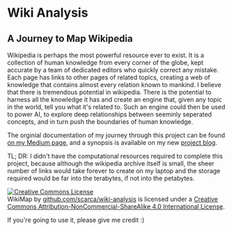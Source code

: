 # Wiki Analysis

## A Journey to Map Wikipedia

Wikipedia is perhaps the most powerful resource ever to exist. It is a collection of human knowledge from every corner of the globe, kept accurate by a team of dedicated editors who quickly correct any mistake. Each page has links to other pages of related topics, creating a web of knowledge that contains almost every relation known to mankind. I believe that there is tremendous potential in wikipedia. There is the potential to harness all the knowledge it has and create an engine that, given any topic in the world, tell you what it's related to. Such an engine could then be used to power AI, to explore deep relationships between seeminly seperated concepts, and in turn push the boundaries of human knowledge. 

The orginial documentation of my journey through this project can be found [on my Medium page](https://medium.com/@scarca), and a synopsis is available on my new [project blog](https://projects.rajshrimali.com). 

TL; DR: I didn't have the computational resources required to complete this project, because although the wikipedia archive itself is small, the sheer number of links would take forever to create on my laptop and the storage required would be far into the terabytes, if not into the petabytes. 

<a rel="license" href="http://creativecommons.org/licenses/by-nc-sa/4.0/"><img alt="Creative Commons License" style="border-width:0" src="https://i.creativecommons.org/l/by-nc-sa/4.0/88x31.png" /></a><br /><span xmlns:dct="http://purl.org/dc/terms/" property="dct:title">WikiMap</span> by <a xmlns:cc="http://creativecommons.org/ns#" href="github.com/scarca/wiki-analysis" property="cc:attributionName" rel="cc:attributionURL">github.com/scarca/wiki-analysis</a> is licensed under a <a rel="license" href="http://creativecommons.org/licenses/by-nc-sa/4.0/">Creative Commons Attribution-NonCommercial-ShareAlike 4.0 International License</a>.<br />

If you're going to use it, please give me credit :) 

